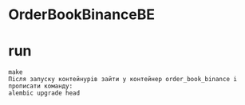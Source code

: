 # OrderBookBinanceBE

# run

```
make
Пiсля запуску контейнурiв зайти у контейнер order_book_binance i прописати команду:
alembic upgrade head
```